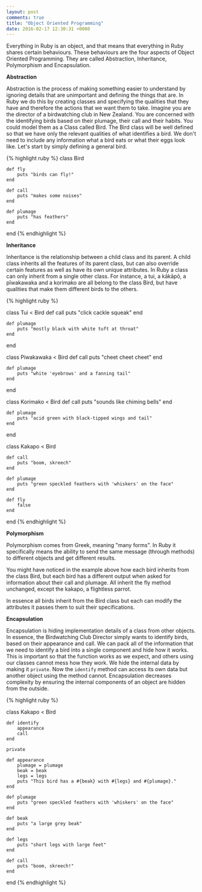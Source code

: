 ```yaml
---
layout: post
comments: true
title: "Object Oriented Programming"
date: 2016-02-17 12:30:31 +0000
---
```


Everything in Ruby is an object, and that means that everything in Ruby shares certain behaviours. These behaviours are the four aspects of Object Oriented Programming. They are called Abstraction, Inheritance, Polymorphism and Encapsulation.

<strong> Abstraction </strong>

Abstraction is the process of making something easier to understand by ignoring details that are unimportant and defining the things that are. In Ruby we do this by creating classes and specifying the qualities that they have and therefore the actions that we want them to take. Imagine you are the director of a birdwatching club in New Zealand. You are concerned with the identifying birds based on their plumage, their call and their habits. You could model them as a Class called Bird. The Bird class will be well defined so that we have only the relevant qualities of what identifies a bird. We don't need to include any information what a bird eats or what their eggs look like. Let's start by simply defining a general bird.

{% highlight ruby %}
class Bird

	def fly
		puts "birds can fly!"
	end

	def call
		puts "makes some noises"
	end

	def plumage
		puts "has feathers"
	end
end
{% endhighlight %}

<strong> Inheritance </strong>

Inheritance is the relationship between a child class and its parent. A child class inherits all the features of its parent class, but can also override certain features as well as have its own unique attributes. In Ruby a class can only inherit from a single other class. For instance, a tui, a kākāpō, a pīwakawaka and a korimako are all belong to the class Bird, but have qualities that make them different birds to the others.

{% highlight ruby %}

class Tui < Bird
	def call
		puts "click cackle squeak"
	end

	def plumage
		puts "mostly black with white tuft at throat"
	end
end

class Piwakawaka < Bird
	def call
		puts "cheet cheet cheet"
	end

	def plumage
		puts "white 'eyebrows' and a fanning tail"
	end
end

class Korimako < Bird
	def call
		puts "sounds like chiming bells"
	end

	def plumage
		puts "acid green with black-tipped wings and tail"
	end
end

class Kakapo < Bird

	def call
		puts "boom, skreech"
	end

	def plumage
		puts "green speckled feathers with 'whiskers' on the face"
	end

	def fly
		false
	end
end
{% endhighlight %}

<strong> Polymorphism </strong>

Polymorphism comes from Greek, meaning "many forms". In Ruby it specifically means the ability to send the same message (through methods) to different objects and get different results. 

You might have noticed in the example above how each bird inherits from the class Bird, but each bird has a different output when asked for information about their call and plumage. All inherit the fly method unchanged, except the kakapo, a flightless parrot. 

In essence all birds inherit from the Bird class but each can modify the attributes it passes them to suit their specifications.

<strong> Encapsulation </strong>

Encapsulation is hiding implementation details of a class from other objects. In essence, the Birdwatching Club Director simply wants to identify birds, based on their appearance and call. We can pack all of the information that we need to identify a bird into a single component and hide how it works. This is important so that the function works as we expect, and others using our classes cannot mess how they work. We hide the internal data by making it `private`. Now the `identify` method can access its own data but another object using the method cannot. Encapsulation decreases complexity by ensuring the internal components of an object are hidden from the outside.

{% highlight ruby %}

class Kakapo < Bird

	def identify
		appearance
		call
	end

	private

	def appearance
		plumage = plumage
		beak = beak
		legs = legs
		puts "This bird has a #{beak} with #{legs} and #{plumage}."
	end

	def plumage
		puts "green speckled feathers with 'whiskers' on the face"
	end

	def beak
		puts "a large grey beak"
	end

	def legs
		puts "short legs with large feet"
	end

	def call
		puts "boom, skreech!"
	end

end
{% endhighlight %}
